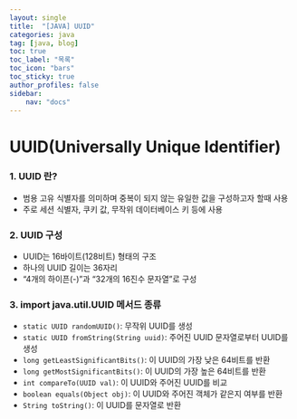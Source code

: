 ```yaml
---
layout: single
title:  "[JAVA] UUID"
categories: java
tag: [java, blog]
toc: true
toc_label: "목록"
toc_icon: "bars"
toc_sticky: true
author_profiles: false
sidebar:
    nav: "docs"
---  
```


# UUID(Universally Unique Identifier)

### 1. UUID 란?

-  범용 고유 식별자를 의미하며 중복이 되지 않는 유일한 값을 구성하고자 할때 사용
-  주로 세션 식별자, 쿠키 값, 무작위 데이터베이스 키 등에 사용


### 2. UUID 구성 

- UUID는 16바이트(128비트) 형태의 구조
- 하나의 UUID 길이는 36자리
- “4개의 하이픈(-)”과 “32개의 16진수 문자열”로 구성

### 3. import java.util.UUID 메서드 종류 

- ```static UUID randomUUID()```: 무작위 UUID를 생성
- ```static UUID fromString(String uuid)```: 주어진 UUID 문자열로부터 UUID를 생성
- ```long getLeastSignificantBits()```: 이 UUID의 가장 낮은 64비트를 반환
- ```long getMostSignificantBits()```: 이 UUID의 가장 높은 64비트를 반환
- ```int compareTo(UUID val)```: 이 UUID와 주어진 UUID를 비교
- ```boolean equals(Object obj)```: 이 UUID와 주어진 객체가 같은지 여부를 반환
- ```String toString()```: 이 UUID를 문자열로 반환
